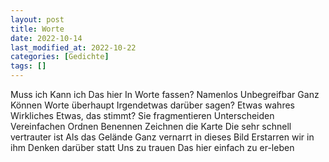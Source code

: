 ```yaml
---
layout: post
title: Worte
date: 2022-10-14
last_modified_at: 2022-10-22
categories: [Gedichte]
tags: []
---
```


Muss ich
Kann ich
Das hier
In Worte fassen?
Namenlos
Unbegreifbar
Ganz
Können Worte überhaupt
Irgendetwas darüber sagen?
Etwas wahres
Wirkliches
Etwas, das stimmt?
Sie fragmentieren
Unterscheiden
Vereinfachen
Ordnen
Benennen
Zeichnen die Karte
Die sehr schnell vertrauter ist
Als das Gelände
Ganz vernarrt in dieses Bild
Erstarren wir in ihm
Denken darüber statt
Uns zu trauen
Das hier einfach zu er-leben